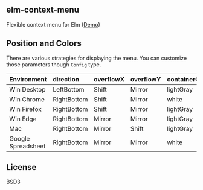 elm-context-menu
----

Flexible context menu for Elm ([Demo](https://jinjor.github.io/elm-contextmenu/))


## Position and Colors

There are various strategies for displaying the menu. You can customize those parameters though `Config` type.

|Environment|direction|overflowX|overflowY|containerColor|hoverColor|invertText|cursor|rounded|
|:--|:--|:--|:--|:--|:--|:--|:--|:--|
|Win Desktop|LeftBottom|Shift|Mirror|lightGray|gray|False|Arrow|False|
|Win Chrome|RightBottom|Shift|Mirror|white|lightGray|False|Arrow|False|
|Win Firefox|RightBottom|Shift|Mirror|lightGray|lightBlue|False|Arrow|False|
|Win Edge|RightBottom|Mirror|Mirror|lightGray|gray|False|Arrow|False|
|Mac|RightBottom|Mirror|Shift|lightGray|deepBlue|True|Arrow|True|
|Google Spreadsheet|RightBottom|Mirror|Mirror|white|lightGray|False|Pointer|False|


## License

BSD3
